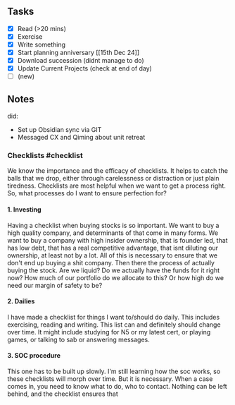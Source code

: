 ## Tasks

 - [x] Read (>20 mins)
 - [x] Exercise
 - [x] Write something
 - [x] Start planning anniversary [[15th Dec 24]]
 - [x] Download succession (didnt manage to do)
 - [x] Update Current Projects (check at end of day)
 - [ ] (new)

## Notes
did:
 - Set up Obsidian sync via GIT
 - Messaged CX and Qiming about unit retreat
### Checklists #checklist
We know the importance and the efficacy of checklists. It helps to catch the balls that we drop, either through carelessness or distraction or just plain tiredness. Checklists are most helpful when we want to get a process right. So, what processes do I want to ensure perfection for?
#### 1. Investing
Having a checklist when buying stocks is so important. We want to buy a high quality company, and determinants of that come in many forms. We want to buy a company with high insider ownership, that is founder led, that has low debt, that has a real competitive advantage, that isnt diluting our ownership, at least not by a lot. All of this is necessary to ensure that we don't end up buying a shit company. Then there the process of actually buying the stock. Are we liquid? Do we actually have the funds for it right now? How much of our portfolio do we allocate to this? Or how high do we need our margin of safety to be?

#### 2. Dailies
I have made a checklist for things I want to/should do daily. This includes exercising, reading and writing. This list can and definitely should change over time. It might include studying for N5 or my latest cert, or playing games, or talking to sab or answering messages. 

#### 3. SOC procedure 
This one has to be built up slowly. I'm still learning how the soc works, so these checklists will morph over time. But it is necessary. When a case comes in, you need to know what to do, who to contact. Nothing can be left behind, and the checklist ensures that



